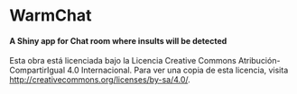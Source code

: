 WarmChat
=========

#### A Shiny app for Chat room where insults will be detected

Esta obra está licenciada 
bajo la Licencia Creative Commons Atribución-CompartirIgual 4.0 Internacional. 
Para ver una copia de esta licencia, visita http://creativecommons.org/licenses/by-sa/4.0/.
